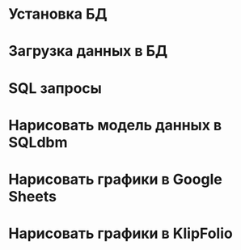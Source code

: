 
# Установка БД

# Загрузка данных в БД

# SQL запросы

# Нарисовать модель данных в SQLdbm

# Нарисовать графики в Google Sheets

# Нарисовать графики в KlipFolio
